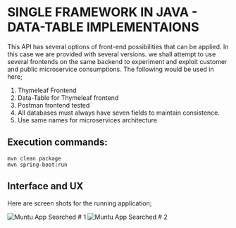 # SINGLE FRAMEWORK IN JAVA - DATA-TABLE IMPLEMENTAIONS 

This API has several options of front-end possibilities that can be applied. In this case we are provided with several versions. we shall attempt to use several frontends on the same backend to experiment and exploit customer and public microservice consumptions. The following would be used in here;

1. Thymeleaf Frontend
2. Data-Table for Thymeleaf frontend
3. Postman frontend tested
4. All databases must always have seven fields to maintain consistence.
5. Use same names for microservices architecture



## Execution commands:  
```
mvn clean package
mvn spring-boot:run

```


## Interface and UX
Here are screen shots for the running application;

![ Muntu App Searched # 1](https://github.com/LINOSNCHENA/Full-stack-app-using-Jquery-in-the-FrontEnd/blob/master/pemba/page(1).png)
![ Muntu App Searched # 2](https://github.com/LINOSNCHENA/Full-stack-app-using-Jquery-in-the-FrontEnd/blob/master/pemba/page(2).png)